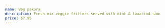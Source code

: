 ```yaml
---
name: Veg pakora
description: Fresh mix veggie fritters served with mint & tamarind sauce.
price: $7.95
---
```

